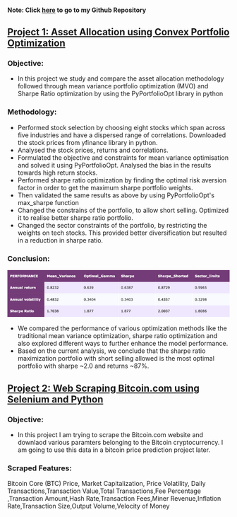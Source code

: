 #### Note: Click [here](https://github.com/Shreyav29) to go to my Github Repository

## [Project 1: Asset Allocation using Convex Portfolio Optimization](https://github.com/Shreyav29/Portfolio_Optimization)
### Objective: 
- In this project we study and compare the asset allocation methodology followed through mean variance portfolio optimization (MVO) and Sharpe Ratio optimization by using the PyPortfolioOpt library in python 

### Methodology: 
- Performed stock selection by choosing eight stocks which span across five industries and have a dispersed range of correlations. Downloaded the stock prices from yfinance library in python. 
- Analysed the stock prices, returns and correlations. 
- Formulated the objective and constraints for mean variance optimisation and solved it using PyPortfolioOpt. Analysed the bias in the results towards high return stocks. 
- Performed sharpe ratio optimization by finding the optimal risk aversion factor in order to get the maximum sharpe portfolio weights. 
- Then validated the same results as above by using PyPortfolioOpt's max_sharpe function 
- Changed the constrains of the portfolio, to allow short selling. Optimized it to realise better sharpe ratio portfolio. 
- Changed the sector constraints of the portfolio, by restricting the weights on tech stocks. This provided better diversification but resulted in a reduction in sharpe ratio. 

### Conclusion: 

![](/Image/port_stats.png)

- We compared the performance of various optimization methods like the traditional mean variance optimization, sharpe ratio optimization and also explored different ways to further enhance the model performance.
- Based on the current analysis, we conclude that the sharpe ratio maximization portfolio with short selling allowed is the most optimal portfolio with sharpe ~2.0 and returns ~87%.


## [Project 2: Web Scraping Bitcoin.com using Selenium and Python](https://github.com/Shreyav29/WebScrapingBitcoin.com)

### Objective:
- In this project I am trying to scrape the Bitcoin.com website and downlaod various paramters belonging to the Bitcoin cryptocurrency. I am going to use this data in a bitcoin price prediction project later. 

### Scraped Features: 
Bitcoin Core (BTC) Price, Market Capitalization, Price Volatility, Daily Transactions,Transaction Value,Total Transactions,Fee Percentage ,Transaction Amount,Hash Rate,Transaction Fees,Miner Revenue,Inflation Rate,Transaction Size,Output Volume,Velocity of Money
